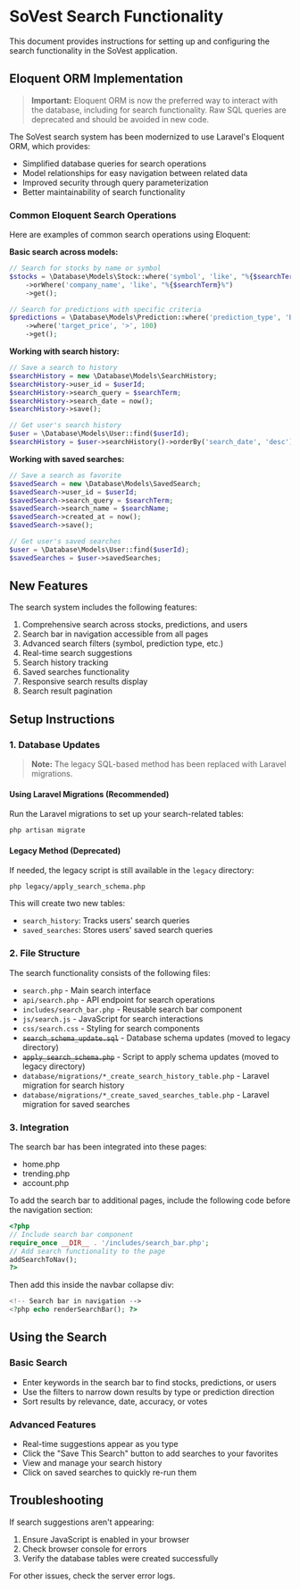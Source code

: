 # SoVest Search Functionality

This document provides instructions for setting up and configuring the search functionality in the SoVest application.

## Eloquent ORM Implementation

> **Important:** Eloquent ORM is now the preferred way to interact with the database, including for search functionality. Raw SQL queries are deprecated and should be avoided in new code.

The SoVest search system has been modernized to use Laravel's Eloquent ORM, which provides:
- Simplified database queries for search operations
- Model relationships for easy navigation between related data
- Improved security through query parameterization
- Better maintainability of search functionality

### Common Eloquent Search Operations

Here are examples of common search operations using Eloquent:

**Basic search across models:**
```php
// Search for stocks by name or symbol
$stocks = \Database\Models\Stock::where('symbol', 'like', "%{$searchTerm}%")
    ->orWhere('company_name', 'like', "%{$searchTerm}%")
    ->get();

// Search for predictions with specific criteria
$predictions = \Database\Models\Prediction::where('prediction_type', 'Bullish')
    ->where('target_price', '>', 100)
    ->get();
```

**Working with search history:**
```php
// Save a search to history
$searchHistory = new \Database\Models\SearchHistory;
$searchHistory->user_id = $userId;
$searchHistory->search_query = $searchTerm;
$searchHistory->search_date = now();
$searchHistory->save();

// Get user's search history
$user = \Database\Models\User::find($userId);
$searchHistory = $user->searchHistory()->orderBy('search_date', 'desc')->get();
```

**Working with saved searches:**
```php
// Save a search as favorite
$savedSearch = new \Database\Models\SavedSearch;
$savedSearch->user_id = $userId;
$savedSearch->search_query = $searchTerm;
$savedSearch->search_name = $searchName;
$savedSearch->created_at = now();
$savedSearch->save();

// Get user's saved searches
$user = \Database\Models\User::find($userId);
$savedSearches = $user->savedSearches;
```

## New Features

The search system includes the following features:

1. Comprehensive search across stocks, predictions, and users
2. Search bar in navigation accessible from all pages
3. Advanced search filters (symbol, prediction type, etc.)
4. Real-time search suggestions
5. Search history tracking
6. Saved searches functionality
7. Responsive search results display
8. Search result pagination

## Setup Instructions

### 1. Database Updates

> **Note:** The legacy SQL-based method has been replaced with Laravel migrations.

#### Using Laravel Migrations (Recommended)

Run the Laravel migrations to set up your search-related tables:

```bash
php artisan migrate
```

#### Legacy Method (Deprecated)

If needed, the legacy script is still available in the `legacy` directory:

```
php legacy/apply_search_schema.php
```

This will create two new tables:
- `search_history`: Tracks users' search queries
- `saved_searches`: Stores users' saved search queries

### 2. File Structure

The search functionality consists of the following files:

- `search.php` - Main search interface
- `api/search.php` - API endpoint for search operations
- `includes/search_bar.php` - Reusable search bar component
- `js/search.js` - JavaScript for search interactions
- `css/search.css` - Styling for search components
- ~~`search_schema_update.sql`~~ - Database schema updates (moved to legacy directory)
- ~~`apply_search_schema.php`~~ - Script to apply schema updates (moved to legacy directory)
- `database/migrations/*_create_search_history_table.php` - Laravel migration for search history
- `database/migrations/*_create_saved_searches_table.php` - Laravel migration for saved searches

### 3. Integration

The search bar has been integrated into these pages:
- home.php
- trending.php
- account.php

To add the search bar to additional pages, include the following code before the navigation section:

```php
<?php 
// Include search bar component
require_once __DIR__ . '/includes/search_bar.php'; 
// Add search functionality to the page
addSearchToNav();
?>
```

Then add this inside the navbar collapse div:

```php
<!-- Search bar in navigation -->
<?php echo renderSearchBar(); ?>
```

## Using the Search

### Basic Search
- Enter keywords in the search bar to find stocks, predictions, or users
- Use the filters to narrow down results by type or prediction direction
- Sort results by relevance, date, accuracy, or votes

### Advanced Features
- Real-time suggestions appear as you type
- Click the "Save This Search" button to add searches to your favorites
- View and manage your search history
- Click on saved searches to quickly re-run them

## Troubleshooting

If search suggestions aren't appearing:
1. Ensure JavaScript is enabled in your browser
2. Check browser console for errors
3. Verify the database tables were created successfully

For other issues, check the server error logs.